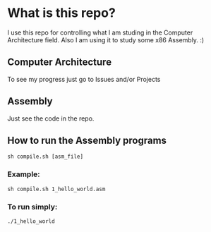 # What is this repo?

I use this repo for controlling what I am studing in the Computer Architecture field.
Also I am using it to study some x86 Assembly.
:)

## Computer Architecture

To see my progress just go to Issues and/or Projects

## Assembly

Just see the code in the repo.

## How to run the Assembly programs

``` shell
sh compile.sh [asm_file]
```

### Example:

``` shell
sh compile.sh 1_hello_world.asm
```

### To run simply:
``` shell
./1_hello_world
```
